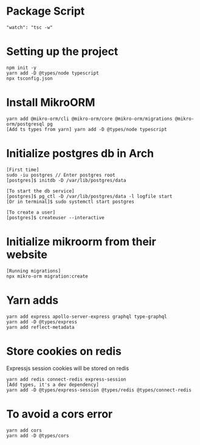 # Package Script

```
"watch": "tsc -w"
```

# Setting up the project

```
npm init -y
yarn add -D @types/node typescript
npx tsconfig.json
```

# Install MikroORM

```
yarn add @mikro-orm/cli @mikro-orm/core @mikro-orm/migrations @mikro-orm/postgresql pg
[Add ts types from yarn] yarn add -D @types/node typescript
```

# Initialize postgres db in Arch

```
[First time]
sudo -iu postgres // Enter postgres root
[postgres]$ initdb -D /var/lib/postgres/data

[To start the db service]
[postgres]$ pg_ctl -D /var/lib/postgres/data -l logfile start
[Or in terminal]$ sudo systemctl start postgres

[To create a user]
[postgres]$ createuser --interactive
```

# Initialize mikroorm from their website

```
[Running migrations]
npx mikro-orm migration:create
```

# Yarn adds

```
yarn add express apollo-server-express graphql type-graphql
yarn add -D @types/express
yarn add reflect-metadata
```

# Store cookies on redis

Expressjs session cookies will be stored on redis

```
yarn add redis connect-redis express-session
[Add types, it's a dev dependency]
yarn add -D @types/express-session @types/redis @types/connect-redis
```

# To avoid a cors error

```
yarn add cors
yarn add -D @types/cors
```
